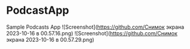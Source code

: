 # PodcastApp
Sample Podcasts App
![Screenshot](https://github.com/Снимок экрана 2023-10-16 в 00.57.16.png)
![Screenshot](https://github.com/Снимок экрана 2023-10-16 в 00.57.29.png)
